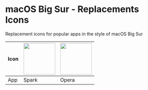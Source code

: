 # macOS Big Sur - Replacements Icons
Replacement icons for popular apps in the style of macOS Big Sur

Icon | [<img src="https://github.com/elrumo/macOS-Big-Sur-icons-replacements/blob/master/icons/png/Spark.png?raw=true" width="100">](https://github.com/elrumo/macOS-Big-Sur-icons-replacements/edit/master/README.md) | <img src="https://github.com/elrumo/macOS-Big-Sur-icons-replacements/blob/master/icons/png/Opera.png?raw=true)" width="100">
--- | --- | --- |
App | Spark | Opera 
